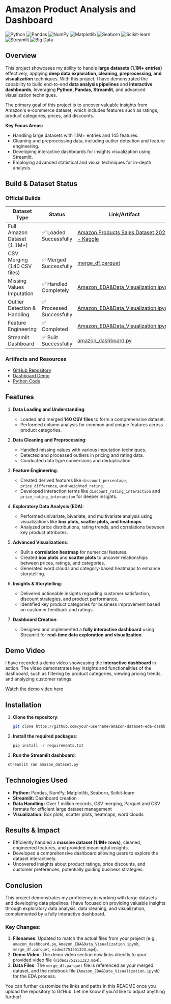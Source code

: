 # Amazon Product Analysis and Dashboard

![Python](https://img.shields.io/badge/Python-3.10+-blue.svg) ![Pandas](https://img.shields.io/badge/Pandas-1.4+-orange.svg) ![NumPy](https://img.shields.io/badge/NumPy-Supported-lightblue.svg) ![Matplotlib](https://img.shields.io/badge/Matplotlib-Visualizations-yellow.svg) ![Seaborn](https://img.shields.io/badge/Seaborn-Statistical%20Plots-brightgreen.svg) ![Scikit-learn](https://img.shields.io/badge/Scikit--learn-ML-blue.svg) ![Streamlit](https://img.shields.io/badge/Streamlit-Dashboard-red.svg) ![Big Data](https://img.shields.io/badge/Big%20Data-Handled-green.svg)


## Overview

This project showcases my ability to handle **large datasets (1.1M+ entries)** effectively, applying **deep data exploration, cleaning, preprocessing, and visualization** techniques. With this project, I have demonstrated the capability to build end-to-end **data analysis pipelines** and **interactive dashboards**, leveraging **Python, Pandas, Streamlit**, and advanced visualization techniques.

The primary goal of this project is to uncover valuable insights from Amazon's e-commerce dataset, which includes features such as ratings, product categories, prices, and discounts.

**Key Focus Areas:**
- Handling large datasets with 1.1M+ entries and 145 features.
- Cleaning and preprocessing data, including outlier detection and feature engineering.
- Developing interactive dashboards for insights visualization using Streamlit.
- Employing advanced statistical and visual techniques for in-depth analysis.

## Build & Dataset Status

### Official Builds

| Dataset Type                 | Status                   | Link/Artifact                    |
|------------------------------|--------------------------|-----------------------------------|
| Full Amazon Dataset (1.1M+)   | ✅ Loaded Successfully    | [Amazon Products Sales Dataset 2023 - Kaggle](https://www.kaggle.com/datasets/lokeshparab/amazon-products-dataset)           |
| CSV Merging (140 CSV files)   | ✅ Merged Successfully    | [merge_df.parquet](https://github.com/LavanyaPobbathi/Amazon-Product-Analysis-and-Dashboard/blob/main/merge_df.parquet)             |
| Missing Values Imputation     | ✅ Handled Completely     | [Amazon_EDA&Data_Visualization.ipynb](https://github.com/LavanyaPobbathi/Amazon-Product-Analysis-and-Dashboard/blob/main/Amazon_EDA%26Data_Visualization.ipynb) |
| Outlier Detection & Handling  | ✅ Processed Successfully | [Amazon_EDA&Data_Visualization.ipynb](https://github.com/LavanyaPobbathi/Amazon-Product-Analysis-and-Dashboard/blob/main/Amazon_EDA%26Data_Visualization.ipynb) |
| Feature Engineering           | ✅ Completed              | [Amazon_EDA&Data_Visualization.ipynb](https://github.com/LavanyaPobbathi/Amazon-Product-Analysis-and-Dashboard/blob/main/Amazon_EDA%26Data_Visualization.ipynb) |
| Streamlit Dashboard           | ✅ Built Successfully     | [amazon_dashboard.py](https://github.com/LavanyaPobbathi/Amazon-Product-Analysis-and-Dashboard/blob/main/amazon_dashboard.py)          |


### Artifacts and Resources
- [GitHub Repository](https://github.com/LavanyaPobbathi/Amazon-Product-Analysis-and-Dashboard/tree/main)
- [Dashboard Demo](demo.mp4)
- [Python Code](Amazon_EDA&Data_Visualization.ipynb)

## Features
1. **Data Loading and Understanding**:
   - Loaded and merged **140 CSV files** to form a comprehensive dataset.
   - Performed column analysis for common and unique features across product categories.

2. **Data Cleaning and Preprocessing**:
   - Handled missing values with various imputation techniques.
   - Detected and processed outliers in pricing and rating data.
   - Conducted data type conversions and deduplication.

3. **Feature Engineering**:
   - Created derived features like `discount_percentage`, `price_difference`, and `weighted_rating`.
   - Developed interaction terms like `discount_rating_interaction` and `price_rating_interaction` for deeper insights.

4. **Exploratory Data Analysis (EDA)**:
   - Performed univariate, bivariate, and multivariate analysis using visualizations like **box plots, scatter plots, and heatmaps**.
   - Analyzed price distributions, rating trends, and correlations between key product attributes.

5. **Advanced Visualizations**:
   - Built a **correlation heatmap** for numerical features.
   - Created **box plots** and **scatter plots** to uncover relationships between prices, ratings, and categories.
   - Generated word clouds and category-based heatmaps to enhance storytelling.

6. **Insights & Storytelling**:
   - Delivered actionable insights regarding customer satisfaction, discount strategies, and product performance.
   - Identified key product categories for business improvement based on customer feedback and ratings.

7. **Dashboard Creation**:
   - Designed and implemented a **fully interactive dashboard** using Streamlit for **real-time data exploration and visualization**.

## Demo Video

I have recorded a demo video showcasing the **interactive dashboard** in action. The video demonstrates key insights and functionalities of the dashboard, such as filtering by product categories, viewing pricing trends, and analyzing customer ratings.

[Watch the demo video here](https://drive.google.com/file/d/1hOZNVJVRCSCJf34RRcweGMhm3v_J9njA/view?usp=sharing) 


## Installation

1. **Clone the repository**:
   ```bash
   git clone https://github.com/your-username/amazon-dataset-eda-dashboard.git

2. **Install the required packages**:
   ```bash
   pip install -r requirements.txt
   
3. **Run the Streamlit dashboard**:
  ```bash
   streamlit run amazon_dataset.py
   ```

## Technologies Used
  - **Python:** Pandas, NumPy, Matplotlib, Seaborn, Scikit-learn
  - **Streamlit:** Dashboard creation
  - **Data Handling:** Over 1 million records, CSV merging, Parquet and CSV formats for efficient large dataset management
  - **Visualization:** Box plots, scatter plots, heatmaps, word clouds

## Results & Impact
  - Efficiently handled a **massive dataset (1.1M+ rows)**, cleaned, engineered features, and provided meaningful insights.
  - Developed a comprehensive dashboard allowing users to explore the dataset interactively.
  - Uncovered insights about product ratings, price discounts, and customer preferences, potentially guiding business strategies.

## Conclusion
This project demonstrates my proficiency in working with large datasets and developing data pipelines. I have focused on providing valuable insights through exploratory data analysis, data cleaning, and visualization, complemented by a fully interactive dashboard.

### Key Changes:
1. **Filenames**: Updated to match the actual files from your project (e.g., `amazon_dashboard.py`, `Amazon_EDA&Data_Visualization.ipynb`, `merge_df.parquet`, `video2751251323.mp4`).
2. **Demo Video**: The demo video section now links directly to your provided video file (`video2751251323.mp4`).
3. **Data Files**: The `merge_df.parquet` file is referenced as your merged dataset, and the notebook file (`Amazon_EDA&Data_Visualization.ipynb`) for the EDA process.

You can further customize the links and paths in this README once you upload the repository to GitHub. Let me know if you'd like to adjust anything further!
